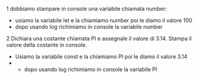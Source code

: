 1 dobbiamo stampare in console una variabile chiamata number:
- usiamo la variabile let e la chiamiamo number poi le diamo il valore 100
- dopo usando log richimiamo in console la variabile number

2 Dichiara una costante chiamata PI e assegnale il valore di 3.14. Stampa il valore della costante in console.
- Usiamo la variabile const e la chiamiamo PI poi le diamo il valore 3.14
- - dopo usando log richimiamo in console la variabile PI


